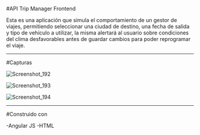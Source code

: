 #API Trip Manager Frontend

Esta es una aplicación que simula el comportamiento de un gestor de viajes, permitiendo seleccionar una ciudad de destino, 
una fecha de salida y tipo de vehículo a utilizar, la misma alertará al usuario sobre condiciones del clima desfavorables antes de guardar cambios para poder reprogramar
el viaje.

---

#Capturas

![Screenshot_192](https://user-images.githubusercontent.com/92226308/162649595-812a5843-9e80-4b59-a4ff-e7444a0a1a7b.png)

![Screenshot_193](https://user-images.githubusercontent.com/92226308/162649606-68f8c554-ae7a-4a52-ae94-b4db6dfc0354.png)

![Screenshot_194](https://user-images.githubusercontent.com/92226308/162649611-3e710c19-52b9-409b-930d-4922f95fd674.png)

---

#Construido con

-Angular JS
-HTML
